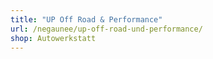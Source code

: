 ```yaml
---
title: "UP Off Road & Performance"
url: /negaunee/up-off-road-und-performance/
shop: Autowerkstatt
---
```

